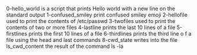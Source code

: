 0-hello_world is a script that prints Hello world with a new line on the standard output
1-confused_smiley print confused smiley emoji
2-hellofile used to print the contents of /etc/passwd
3-twofiles used to print the contents of two or more files
4-lastline prints the last 10 lines of a file
5-firstlines prints the first 10 lines of a file
6-thirdlines prints the third line o f a file using the head and last commands
8-cwd_state  writes into the file ls_cwd_content the result of the command ls -la